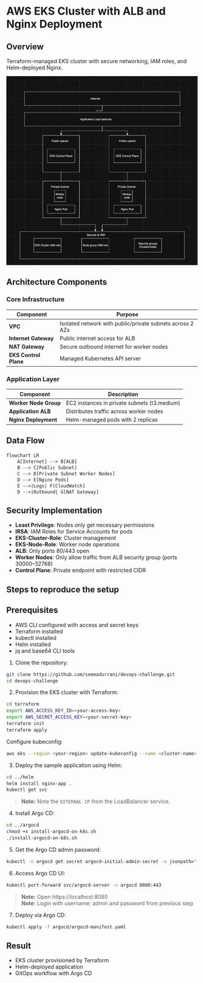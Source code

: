# AWS EKS Cluster with ALB and Nginx Deployment

## Overview
Terraform-managed EKS cluster with secure networking, IAM roles, and Helm-deployed Nginx.

![Architecture Diagram](./diagram.png)

##  Architecture Components

### Core Infrastructure
| Component               | Purpose                                                                 |
|-------------------------|-------------------------------------------------------------------------|
| **VPC**                 | Isolated network with public/private subnets across 2 AZs               |
| **Internet Gateway**    | Public internet access for ALB                                         |
| **NAT Gateway**         | Secure outbound internet for worker nodes                              |
| **EKS Control Plane**   | Managed Kubernetes API server                                          |

### Application Layer
| Component               | Description                                                             |
|-------------------------|-------------------------------------------------------------------------|
| **Worker Node Group**   | EC2 instances in private subnets (t3.medium)                           |
| **Application ALB**     | Distributes traffic across worker nodes                                |
| **Nginx Deployment**    | Helm-managed pods with 2 replicas                                      |

## Data Flow

```mermaid
flowchart LR
    A[Internet] --> B[ALB]
    B --> C[Public Subnet]
    C --> D[Private Subnet Worker Nodes]
    D --> E[Nginx Pods]
    E -->|Logs| F[CloudWatch]
    D -->|Outbound| G[NAT Gateway]
```
## Security Implementation

- **Least Privilege**: Nodes only get necessary permissions  
- **IRSA**: IAM Roles for Service Accounts for pods  
- **EKS-Cluster-Role**: Cluster management  
- **EKS-Node-Role**: Worker node operations  
- **ALB**: Only ports 80/443 open  
- **Worker Nodes**: Only allow traffic from ALB security group (ports 30000–32768)  
- **Control Plane**: Private endpoint with restricted CIDR

## Steps to reproduce the setup
## Prerequisites
- AWS CLI configured with access and secret keys
- Terraform installed
- kubectl installed
- Helm installed
- jq and base64 CLI tools


1. Clone the repository:
```bash
git clone https://github.com/seemadurrani/devops-challenge.git
cd devops-challenge
```

2. Provision the EKS cluster with Terraform:
```bash
cd terraform
export AWS_ACCESS_KEY_ID=<your-access-key>
export AWS_SECRET_ACCESS_KEY=<your-secret-key>
terraform init
terraform apply
```

Configure kubeconfig:
```bash
aws eks --region <your-region> update-kubeconfig --name <cluster-name>
```

3. Deploy the sample application using Helm:
```bash
cd ../helm
helm install nginx-app .
kubectl get svc
```
> **Note:** Note the `EXTERNAL-IP` from the LoadBalancer service.

4. Install Argo CD:
```bash
cd ../argocd
chmod +x install-argocd-on-k8s.sh
./install-argocd-on-k8s.sh
```

5. Get the Argo CD admin password:
```bash
kubectl -n argocd get secret argocd-initial-admin-secret -o jsonpath="{.data.password}" | base64 -d
```

6. Access Argo CD UI:
```bash
kubectl port-forward svc/argocd-server -n argocd 8080:443
```
> **Note:** Open https://localhost:8080 \
> **Note:** Login with username: admin and password from previous step

7. Deploy via Argo CD:
```bash
kubectl apply -f argocd/argocd-manifest.yaml
```

## Result
- EKS cluster provisioned by Terraform
- Helm-deployed application
- GitOps workflow with Argo CD


